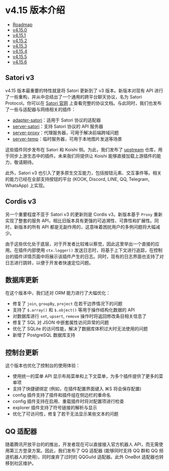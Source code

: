 # v4.15 版本介绍

- [Roadmap](https://github.com/koishijs/koishi/issues/1085)
- [v4.15.0](https://github.com/koishijs/koishi/releases/tag/4.15.0)
- [v4.15.1](https://github.com/koishijs/koishi/releases/tag/4.15.1)
- [v4.15.2](https://github.com/koishijs/koishi/releases/tag/4.15.2)
- [v4.15.3](https://github.com/koishijs/koishi/releases/tag/4.15.3)
- [v4.15.4](https://github.com/koishijs/koishi/releases/tag/4.15.4)
- [v4.15.5](https://github.com/koishijs/koishi/releases/tag/4.15.5)
- [v4.15.6](https://github.com/koishijs/koishi/releases/tag/4.15.6)

## Satori v3

v4.15 版本最重要的特性就是将 Satori 更新到了 v3 版本。新版本对现有 API 进行了一些重构，并从中总结出了一个通用的跨平台聊天协议，名为 Satori Protocol。你可以在 [Satori 官网](https://satori.js.org/zh-CN/) 上查看完整的协议文档。与此同时，我们也发布了一些与适配器与网络相关的插件：

- [adapter-satori](../../plugins/adapter/satori.md)：适用于 Satori 协议的适配器
- [server-satori](../../plugins/develop/server-satori.md)：支持 Satori 协议的 API 服务器
- [server-proxy](../../plugins/develop/server-proxy.md)：代理服务器，可用于解决前端跨域问题
- [server-temp](../../plugins/develop/server-temp.md)：临时服务器，可用于本地图片发送等场景

这些插件同步发布在 Satori 和 Koishi 侧。为此，我们发布了 [upstream](https://github.com/koishijs/upstream) 仓库，用于同步上游生态中的插件。未来我们将提供让 Koishi 能够直接加载上游插件的能力，敬请期待。

此外，Satori v3 也引入了更多原生交互能力，包括按钮元素、交互事件等。相关的能力已经在全部支持按钮的平台 (KOOK, Discord, LINE, QQ, Telegram, WhatsApp) 上实现。

## Cordis v3

另一个重要程度不亚于 Satori v3 的更新则是 Cordis v3。新版本基于 `Proxy` 重新实现了整套的服务 API，相比旧版本具有更强的可追溯性、可靠性和扩展性。同时，新版本的所有 API 都是无副作用的，这意味着困扰用户的多例问题将大幅减少。

由于这些优化处于底层，对于开发者比较难以察觉，因此这里举出一个直接的应用。在插件内部使用 `ctx.logger()` 发送日志时，将基于上下文进行追踪，在控制台的插件详情页面中将展示该插件产生的日志。同时，现有的日志界面也支持了对日志进行跳转，以便于开发者快速定位问题。

## 数据库更新

在这个版本中，我们还对 ORM 能力进行了大幅优化：

- 修复了 `join`, `groupBy`, `project` 在若干边界情况下的问题
- 支持了 `$.array()` 和 `$.object()` 等用于操作结构化数据的 API
- 对数据库进行 `set`, `upsert`, `remove` 操作时将返回修改条目相关信息了
- 修复了 SQL 对 JSON 中嵌套属性访问异常的问题
- 优化了 SQLite 的访问性能，解决了数据库体积过大时无法使用的问题
- 新增了 PostgreSQL 数据库支持

## 控制台更新

这个版本也优化了控制台的使用体验：

- 使用统一的菜单 API 显示布局菜单和上下文菜单，为多个插件提供了更多的菜单项
- 支持了快捷键绑定 (例如，在插件配置界面键入 ⌘S 将会保存配置)
- config 插件支持了插件和插件组在侧边栏的重命名
- config 插件支持在启用、重载插件时将对配置项进行检查
- explorer 插件支持了符号链接的解析与显示
- 优化了可访问性，修复了若干无法显示某些文本的问题

## QQ 适配器

随着腾讯开放平台的的推出，开发者现在可以直接接入官方机器人 API，而无需使用第三方登录方案。因此，我们发布了 QQ 适配器 (能够同时支持 QQ 群和 QQ 频道机器人的使用)，同时废弃了过时的 QQGuild 适配器。此外 OneBot 适配器也转移到社区维护。
